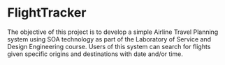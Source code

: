 FlightTracker
=============

The objective of this project is to develop a simple Airline Travel Planning system using SOA technology as part of the Laboratory of Service and Design Engineering course. Users of this system can search for flights given specific origins and destinations with date and/or time. 

